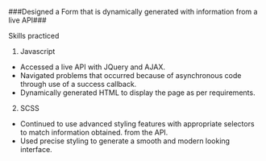 ###Designed a Form that is dynamically generated with information from a live API###

Skills practiced

1. Javascript
  * Accessed a live API with JQuery and AJAX.
  * Navigated problems that occurred because of asynchronous code through use of a success callback.
  * Dynamically generated HTML to display the page as per requirements.

2. SCSS
  * Continued to use advanced styling features with appropriate selectors to match information obtained. from the API.
  * Used precise styling to generate a smooth and modern looking interface.
